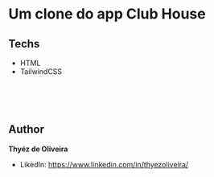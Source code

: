 # Um clone do app Club House

## Techs

* HTML
* TailwindCSS

</br>
</br>
</br>

## Author

**Thyéz de Oliveira**
* LikedIn: https://www.linkedin.com/in/thyezoliveira/